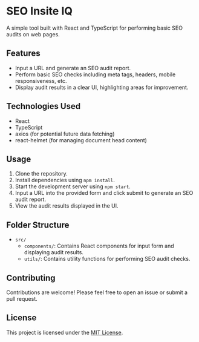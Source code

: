 # SEO Insite IQ

A simple tool built with React and TypeScript for performing basic SEO audits on web pages.

## Features

- Input a URL and generate an SEO audit report.
- Perform basic SEO checks including meta tags, headers, mobile responsiveness, etc.
- Display audit results in a clear UI, highlighting areas for improvement.

## Technologies Used

- React
- TypeScript
- axios (for potential future data fetching)
- react-helmet (for managing document head content)

## Usage

1. Clone the repository.
2. Install dependencies using `npm install`.
3. Start the development server using `npm start`.
4. Input a URL into the provided form and click submit to generate an SEO audit report.
5. View the audit results displayed in the UI.

## Folder Structure

- `src/`
  - `components/`: Contains React components for input form and displaying audit results.
  - `utils/`: Contains utility functions for performing SEO audit checks.

## Contributing

Contributions are welcome! Please feel free to open an issue or submit a pull request.

## License

This project is licensed under the [MIT License](LICENSE).
